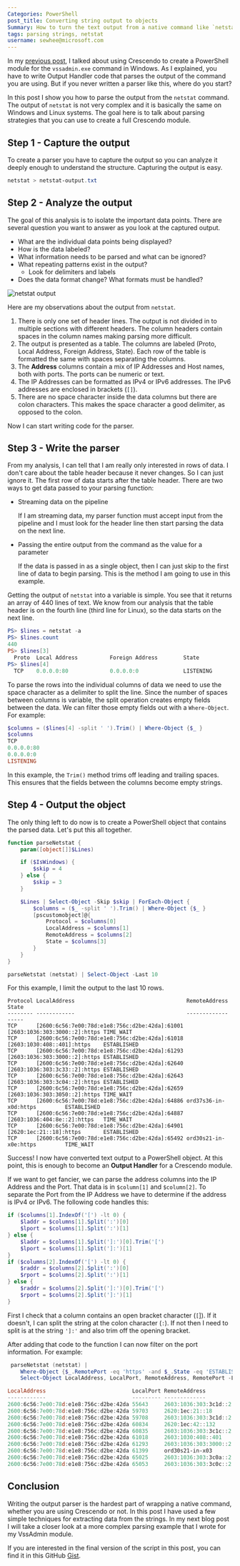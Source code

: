 ```yaml
---
Categories: PowerShell
post_title: Converting string output to objects
Summary: How to turn the text output from a native command like `netstat` into a PowerShell object.
tags: parsing strings, netstat
username: sewhee@microsoft.com
---
```

In my [previous post][1], I talked about using Crescendo to create a PowerShell module for the
`vssadmin.exe` command in Windows. As I explained, you have to write Output Handler code that parses
the output of the command you are using. But if you never written a parser like this, where do you
start?

In this post I show you how to parse the output from the `netstat` command. The output of `netstat`
is not very complex and it is basically the same on Windows and Linux systems. The goal here is to
talk about parsing strategies that you can use to create a full Crescendo module.

## Step 1 - Capture the output

To create a parser you have to capture the output so you can analyze it deeply enough to understand
the structure. Capturing the output is easy.

```powershell
netstat > netstat-output.txt
```

## Step 2 - Analyze the output

The goal of this analysis is to isolate the important data points. There are several question you
want to answer as you look at the captured output.

- What are the individual data points being displayed?
- How is the data labeled?
- What information needs to be parsed and what can be ignored?
- What repeating patterns exist in the output?
  - Look for delimiters and labels
- Does the data format change? What formats must be handled?

![netstat output](netstat-output.png)

Here are my observations about the output from `netstat`.

1. There is only one set of header lines. The output is not divided in to multiple sections with
   different headers. The column headers contain spaces in the column names making parsing more
   difficult.
1. The output is presented as a table. The columns are labeled (Proto, Local Address, Foreign
   Address, State). Each row of the table is formatted the same with spaces separating the columns.
1. The **Address** columns contain a mix of IP Addresses and Host names, both with ports. The ports
   can be numeric or text.
1. The IP Addresses can be formatted as IPv4 or IPv6 addresses. The IPv6 addresses are enclosed in
   brackets (`[]`).
1. There are no space character inside the data columns but there are colon characters. This makes
   the space character a good delimiter, as opposed to the colon.

Now I can start writing code for the parser.

## Step 3 - Write the parser

From my analysis, I can tell that I am really only interested in rows of data. I don't care about
the table header because it never changes. So I can just ignore it. The first row of data starts
after the table header. There are two ways to get data passed to your parsing function:

- Streaming data on the pipeline

  If I am streaming data, my parser function must accept input from the pipeline and I must look for
  the header line then start parsing the data on the next line.

- Passing the entire output from the command as the value for a parameter

  If the data is passed in as a single object, then I can just skip to the first line of data to
  begin parsing. This is the method I am going to use in this example.

Getting the output of `netstat` into a variable is simple. You see that it returns an array of 440
lines of text. We know from our analysis that the table header is on the fourth line (third line for
Linux), so the data starts on the next line.

```powershell
PS> $lines = netstat -a
PS> $lines.count
440
PS> $lines[3]
  Proto  Local Address          Foreign Address        State
PS> $lines[4]
  TCP    0.0.0.0:80             0.0.0.0:0              LISTENING
```

To parse the rows into the individual columns of data we need to use the space character as a
delimiter to split the line. Since the number of spaces between columns is variable, the split
operation creates empty fields between the data. We can filter those empty fields out with a
`Where-Object`. For example:

```powershell
$columns = ($lines[4] -split ' ').Trim() | Where-Object {$_ }
$columns
TCP
0.0.0.0:80
0.0.0.0:0
LISTENING
```

In this example, the `Trim()` method trims off leading and trailing spaces. This ensures that the
fields between the columns become empty strings.

## Step 4 - Output the object

The only thing left to do now is to create a PowerShell object that contains the parsed data. Let's
put this all together.

```powershell
function parseNetstat {
    param([object[]]$Lines)

    if ($IsWindows) {
        $skip = 4
    } else {
        $skip = 3
    }

    $Lines | Select-Object -Skip $skip | ForEach-Object {
        $columns = ($_ -split ' ').Trim() | Where-Object {$_ }
        [pscustomobject]@{
            Protocol = $columns[0]
            LocalAddress = $columns[1]
            RemoteAddress = $columns[2]
            State = $columns[3]
        }
    }
}

parseNetstat (netstat) | Select-Object -Last 10
```

For this example, I limit the output to the last 10 rows.

```powershell-console
Protocol LocalAddress                                   RemoteAddress                 State
-------- ------------                                   -------------                 -----
TCP      [2600:6c56:7e00:78d:e1e8:756c:d2be:42da]:61001 [2603:1036:303:3000::2]:https TIME_WAIT
TCP      [2600:6c56:7e00:78d:e1e8:756c:d2be:42da]:61018 [2603:1030:408::401]:https    ESTABLISHED
TCP      [2600:6c56:7e00:78d:e1e8:756c:d2be:42da]:61293 [2603:1036:303:3000::2]:https ESTABLISHED
TCP      [2600:6c56:7e00:78d:e1e8:756c:d2be:42da]:62640 [2603:1036:303:3c33::2]:https ESTABLISHED
TCP      [2600:6c56:7e00:78d:e1e8:756c:d2be:42da]:62643 [2603:1036:303:3c04::2]:https ESTABLISHED
TCP      [2600:6c56:7e00:78d:e1e8:756c:d2be:42da]:62659 [2603:1036:303:3050::2]:https TIME_WAIT
TCP      [2600:6c56:7e00:78d:e1e8:756c:d2be:42da]:64886 ord37s36-in-x0d:https         ESTABLISHED
TCP      [2600:6c56:7e00:78d:e1e8:756c:d2be:42da]:64887 [2603:1036:404:8e::2]:https   TIME_WAIT
TCP      [2600:6c56:7e00:78d:e1e8:756c:d2be:42da]:64901 [2620:1ec:21::18]:https       ESTABLISHED
TCP      [2600:6c56:7e00:78d:e1e8:756c:d2be:42da]:65492 ord30s21-in-x0e:https         TIME_WAIT
```

Success! I now have converted text output to a PowerShell object. At this point, this is enough to
become an **Output Handler** for a Crescendo module.

If we want to get fancier, we can parse the address columns into the IP Address and the Port. That
data is in `$column[1]` and `$column[2]`. To separate the Port from the IP Address we have to
determine if the address is IPv4 or IPv6. The following code handles this:

```powershell
if ($columns[1].IndexOf('[') -lt 0) {
    $laddr = $columns[1].Split(':')[0]
    $lport = $columns[1].Split(':')[1]
} else {
    $laddr = $columns[1].Split(']:')[0].Trim('[')
    $lport = $columns[1].Split(']:')[1]
}
if ($columns[2].IndexOf('[') -lt 0) {
    $raddr = $columns[2].Split(':')[0]
    $rport = $columns[2].Split(':')[1]
} else {
    $raddr = $columns[2].Split(']:')[0].Trim('[')
    $rport = $columns[2].Split(']:')[1]
}
```

First I check that a column contains an open bracket character (`[`]). If it doesn't, I can split
the string at the colon character (`:`). If not then I need to split is at the string `']:'` and
also trim off the opening bracket.

After adding that code to the function I can now filter on the port information. For example:

```powershell
 parseNetstat (netstat) |
    Where-Object {$_.RemotePort -eq 'https' -and $_.State -eq 'ESTABLISHED'} |
    Select-Object LocalAddress, LocalPort, RemoteAddress, RemotePort -Last 10

LocalAddress                           LocalPort RemoteAddress         RemotePort
------------                           --------- -------------         ----------
2600:6c56:7e00:78d:e1e8:756c:d2be:42da 55643     2603:1036:303:3c1d::2 https
2600:6c56:7e00:78d:e1e8:756c:d2be:42da 59703     2620:1ec:21::18       https
2600:6c56:7e00:78d:e1e8:756c:d2be:42da 59708     2603:1036:303:3c1d::2 https
2600:6c56:7e00:78d:e1e8:756c:d2be:42da 60834     2620:1ec:42::132      https
2600:6c56:7e00:78d:e1e8:756c:d2be:42da 60835     2603:1036:303:3c1c::2 https
2600:6c56:7e00:78d:e1e8:756c:d2be:42da 61018     2603:1030:408::401    https
2600:6c56:7e00:78d:e1e8:756c:d2be:42da 61293     2603:1036:303:3000::2 https
2600:6c56:7e00:78d:e1e8:756c:d2be:42da 61399     ord30s21-in-x03       https
2600:6c56:7e00:78d:e1e8:756c:d2be:42da 65025     2603:1036:303:3c0a::2 https
2600:6c56:7e00:78d:e1e8:756c:d2be:42da 65053     2603:1036:303:3c0c::2 https
```

## Conclusion

Writing the output parser is the hardest part of wrapping a native command, whether you are using
Crescendo or not. In this post I have used a few simple techniques for extracting data from the
strings. In my next blog post I will take a closer look at a more complex parsing example that I
wrote for my VssAdmin module.

If you are interested in the final version of the script in this post, you can find it in this
GitHub [Gist][2].

<!-- link reference -->
[1]: https://devblogs.microsoft.com/powershell-community/my-crescendo-journey/
[2]: https://gist.github.com/sdwheeler/0ab90a646d401c2e0de36fac59b7cf65
